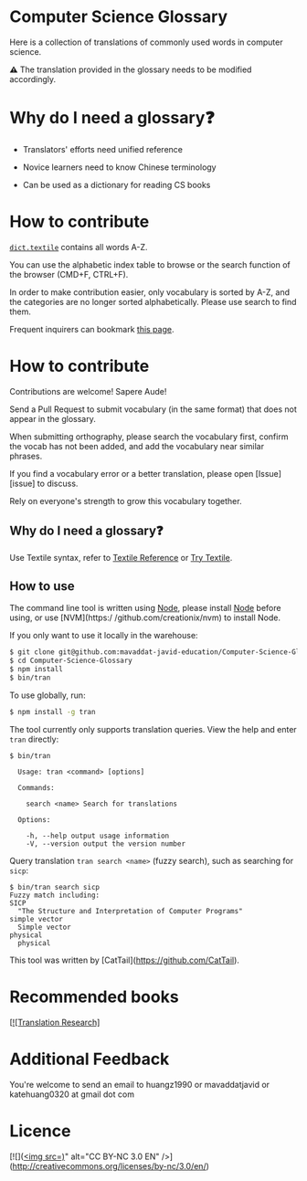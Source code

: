 # Computer Science Glossary

Here is a collection of translations of commonly used words in computer science.

**⚠** The translation provided in the glossary needs to be modified accordingly.

# Why do I need a glossary❓

* Translators' efforts need unified reference

* Novice learners need to know Chinese terminology

* Can be used as a dictionary for reading CS books

# How to contribute

[`dict.textile`](dict.textile) contains all words A-Z.

You can use the alphabetic index table to browse or the search function of the browser (CMD+F, CTRL+F).

In order to make contribution easier, only vocabulary is sorted by A-Z, and the categories are no longer sorted alphabetically. Please use search to find them.

Frequent inquirers can bookmark [this page](https://github.com/mavaddat-javid-education/Computer-Science-Glossary/blob/master/dict.textile).

# How to contribute

Contributions are welcome! Sapere Aude!

Send a Pull Request to submit vocabulary (in the same format) that does not appear in the glossary.

When submitting orthography, please search the vocabulary first, confirm the vocab has not been added, and add the vocabulary near similar phrases.

If you find a vocabulary error or a better translation, please open \[Issue\]\[issue\] to discuss.

Rely on everyone's strength to grow this vocabulary together.

## Why do I need a glossary❓

Use Textile syntax, refer to [Textile Reference](http://redcloth.org/hobix.com/textile/) or [Try Textile](http://textile.thresholdstate.com/).

## How to use

The command line tool is written using [Node](http://nodejs.org/), please install [Node](http://nodejs.org/download/) before using, or use \[NVM\](https:/ /github.com/creationix/nvm) to install Node.

If you only want to use it locally in the warehouse:

```bash
$ git clone git@github.com:mavaddat-javid-education/Computer-Science-Glossary.git
$ cd Computer-Science-Glossary
$ npm install
$ bin/tran
```

To use globally, run:

```bash
$ npm install -g tran
```

The tool currently only supports translation queries. View the help and enter `tran` directly:

```
$ bin/tran

  Usage: tran <command> [options]

  Commands:

    search <name> Search for translations

  Options:

    -h, --help output usage information
    -V, --version output the version number
```

Query translation `tran search <name>` (fuzzy search), such as searching for `sicp`:

```
$ bin/tran search sicp
Fuzzy match including:
SICP
  "The Structure and Interpretation of Computer Programs"
simple vector
  Simple vector
physical
  physical
```

This tool was written by \[CatTail\](https://github.com/CatTail).

# Recommended books

[[![Translation Research]](http://book.douban.com/subject/1234604/)

# Additional Feedback

You're welcome to send an email to huangz1990 or mavaddatjavid or katehuang0320 at gmail dot com

# Licence

[![]([<img src=)](http://creativecommons.org/licenses/by-nc/3.0/en/)" alt="CC BY-NC 3.0 EN" />](http://creativecommons.org/licenses/by-nc/3.0/en/)

